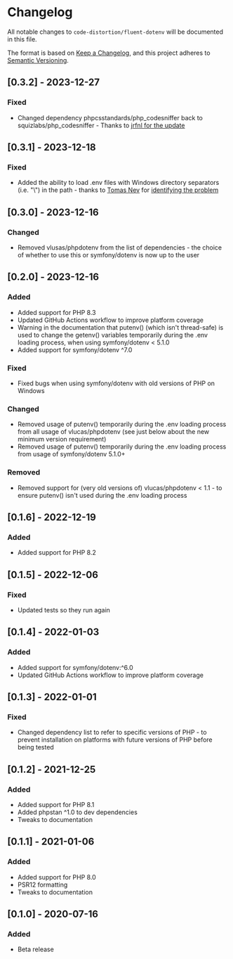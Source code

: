 # Changelog

All notable changes to `code-distortion/fluent-dotenv` will be documented in this file.

The format is based on [Keep a Changelog](https://keepachangelog.com/en/1.0.0/), and this project adheres to [Semantic Versioning](https://semver.org/spec/v2.0.0.html).



## [0.3.2] - 2023-12-27

### Fixed
- Changed dependency phpcsstandards/php_codesniffer back to squizlabs/php_codesniffer - Thanks to [jrfnl for the update](https://github.com/code-distortion/fluent-dotenv/commit/48d01dde1020869eeceef35ecc65d31500681ed5)



## [0.3.1] - 2023-12-18

### Fixed
- Added the ability to load .env files with Windows directory separators (i.e. "\\") in the path - thanks to [Tomas Nev](https://github.com/tmsnvd) for [identifying the problem](https://github.com/tmsnvd/fluent-dotenv/commit/0c8b7b2f9c04903ffc7b562bac28b58eb26468eb)



## [0.3.0] - 2023-12-16

### Changed
- Removed vlusas/phpdotenv from the list of dependencies - the choice of whether to use this or symfony/dotenv is now up to the user



## [0.2.0] - 2023-12-16

### Added
- Added support for PHP 8.3
- Updated GitHub Actions workflow to improve platform coverage
- Warning in the documentation that putenv() (which isn't thread-safe) is used to change the getenv() variables temporarily during the .env loading process, when using symfony/dotenv < 5.1.0
- Added support for symfony/dotenv ^7.0

### Fixed
- Fixed bugs when using symfony/dotenv with old versions of PHP on Windows

### Changed
- Removed usage of putenv() temporarily during the .env loading process from all usage of vlucas/phpdotenv (see just below about the new minimum version requirement)
- Removed usage of putenv() temporarily during the .env loading process from usage of symfony/dotenv 5.1.0+

### Removed
- Removed support for (very old versions of) vlucas/phpdotenv < 1.1 - to ensure putenv() isn't used during the .env loading process



## [0.1.6] - 2022-12-19

### Added
- Added support for PHP 8.2



## [0.1.5] - 2022-12-06

### Fixed
- Updated tests so they run again



## [0.1.4] - 2022-01-03

### Added
- Added support for symfony/dotenv:^6.0
- Updated GitHub Actions workflow to improve platform coverage



## [0.1.3] - 2022-01-01

### Fixed
- Changed dependency list to refer to specific versions of PHP - to prevent installation on platforms with future versions of PHP before being tested



## [0.1.2] - 2021-12-25

### Added
- Added support for PHP 8.1
- Added phpstan ^1.0 to dev dependencies
- Tweaks to documentation



## [0.1.1] - 2021-01-06

### Added
- Added support for PHP 8.0
- PSR12 formatting
- Tweaks to documentation



## [0.1.0] - 2020-07-16

### Added
- Beta release
